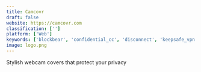 ```yaml
---
title: Camcovr
draft: false 
website: https://camcovr.com
classification: ['']
platform: ['Web']
keywords: ['blockbear', 'confidential_cc', 'disconnect', 'keepsafe_vpn', 'little_snitch', 'oversight', 'privacyangel', 'protect_iid', 'tunnello_vpn']
image: logo.png
---
```

Stylish webcam covers that protect your privacy